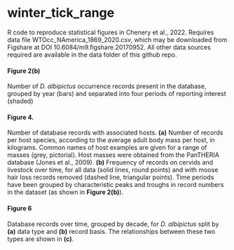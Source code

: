 # winter_tick_range
R code to reproduce statistical figures in Chenery et al., 2022. Requires data file WTOcc_NAmerica_1869_2020.csv, which may be downloaded from Figshare at DOI 10.6084/m9.figshare.20170952. All other data sources required are available in the data folder of this github repo.

#### Figure 2(b) 
Number of <i> D. albipictus</i>  occurrence records present in the database, grouped by year (bars) and separated into four periods of reporting interest (shaded)

#### Figure 4. 
Number of database records with associated hosts. <b>(a)</b> Number of records per host species, according to the average adult body mass per host, in kilograms. Common names of host examples are given for a range of masses (grey, pictorial). Host masses were obtained from the PanTHERIA database (Jones et al., 2009). <b>(b)</b> Frequency of records on cervids and livestock over time, for all data (solid lines, round points) and with moose hair loss records removed (dashed line, triangular points). Time periods have been grouped by characteristic peaks and troughs in record numbers in the dataset (as shown in <b>Figure 2(b)</b>). 

#### Figure 6 
Database records over time, grouped by decade, for <i>D. albipictus</i> split by <b>(a)</b> data type and <b>(b)</b> record basis. The relationships between these two types are shown in <b>(c)</b>.

